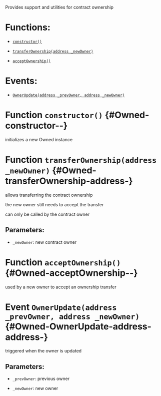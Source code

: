 Provides support and utilities for contract ownership

# Functions:

- [`constructor()`](#Owned-constructor--)

- [`transferOwnership(address _newOwner)`](#Owned-transferOwnership-address-)

- [`acceptOwnership()`](#Owned-acceptOwnership--)

# Events:

- [`OwnerUpdate(address _prevOwner, address _newOwner)`](#Owned-OwnerUpdate-address-address-)

# Function `constructor()` {#Owned-constructor--}

initializes a new Owned instance

# Function `transferOwnership(address _newOwner)` {#Owned-transferOwnership-address-}

allows transferring the contract ownership

the new owner still needs to accept the transfer

can only be called by the contract owner

## Parameters:

- `_newOwner`:    new contract owner

# Function `acceptOwnership()` {#Owned-acceptOwnership--}

used by a new owner to accept an ownership transfer

# Event `OwnerUpdate(address _prevOwner, address _newOwner)` {#Owned-OwnerUpdate-address-address-}

triggered when the owner is updated

## Parameters:

- `_prevOwner`: previous owner

- `_newOwner`:  new owner
